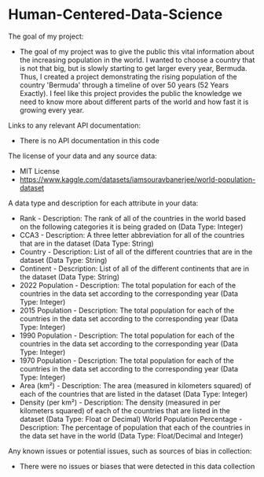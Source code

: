 # Human-Centered-Data-Science

The goal of my project: 

- The goal of my project was to give the public this vital information about the increasing population in the world. I wanted to choose a country that is not that big, but is slowly starting to get larger every year, Bermuda. Thus, I created a project demonstrating the rising population of the country 'Bermuda' through a timeline of over 50 years (52 Years Exactly). I feel like this project provides the public the knowledge we need to know more about different parts of the world and how fast it is growing every year.

Links to any relevant API documentation: 

- There is no API documentation in this code

The license of your data and any source data:

- MIT License
- https://www.kaggle.com/datasets/iamsouravbanerjee/world-population-dataset

A data type and description for each attribute in your data:

- Rank - Description: The rank of all of the countries in the world based on the following categories it is being graded on (Data Type: Integer)
- CCA3 - Description: A three letter abbreviation for all of the countries that are in the dataset (Data Type: String)
- Country	- Description: List of all of the different countries that are in the dataset (Data Type: String)
- Continent	- Description: List of all of the different continents that are in the dataset (Data Type: String)
- 2022 Population	- Description: The total population for each of the countries in the data set according to the corresponding year (Data Type: Integer)
- 2015 Population	- Description: The total population for each of the countries in the data set according to the corresponding year (Data Type: Integer)
- 1990 Population	- Description: The total population for each of the countries in the data set according to the corresponding year (Data Type: Integer)
- 1970 Population	- Description: The total population for each of the countries in the data set according to the corresponding year (Data Type: Integer)
- Area (km²)	- Description: The area (measured in kilometers squared) of each of the countries that are listed in the dataset (Data Type: Integer)
- Density (per km²)	- Description: The density (measured in per kilometers squared) of each of the countries that are listed in the dataset (Data Type: Float or Decimal)
World Population Percentage - Description: The percentage of population that each of the countries in the data set have in the world (Data Type: Float/Decimal and Integer)


Any known issues or potential issues, such as sources of bias in collection:

- There were no issues or biases that were detected in this data collection
